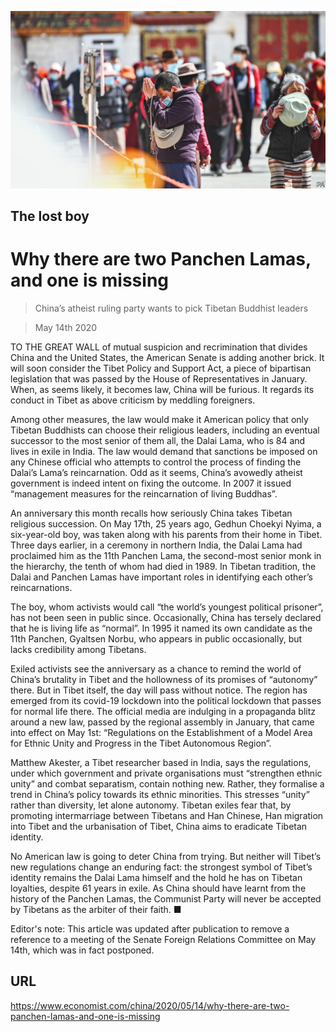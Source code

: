 ![](./images/20200516_CNP001.jpg)

## The lost boy

# Why there are two Panchen Lamas, and one is missing

> China’s atheist ruling party wants to pick Tibetan Buddhist leaders

> May 14th 2020

TO THE GREAT WALL of mutual suspicion and recrimination that divides China and the United States, the American Senate is adding another brick. It will soon consider the Tibet Policy and Support Act, a piece of bipartisan legislation that was passed by the House of Representatives in January. When, as seems likely, it becomes law, China will be furious. It regards its conduct in Tibet as above criticism by meddling foreigners.

Among other measures, the law would make it American policy that only Tibetan Buddhists can choose their religious leaders, including an eventual successor to the most senior of them all, the Dalai Lama, who is 84 and lives in exile in India. The law would demand that sanctions be imposed on any Chinese official who attempts to control the process of finding the Dalai’s Lama’s reincarnation. Odd as it seems, China’s avowedly atheist government is indeed intent on fixing the outcome. In 2007 it issued “management measures for the reincarnation of living Buddhas”.

An anniversary this month recalls how seriously China takes Tibetan religious succession. On May 17th, 25 years ago, Gedhun Choekyi Nyima, a six-year-old boy, was taken along with his parents from their home in Tibet. Three days earlier, in a ceremony in northern India, the Dalai Lama had proclaimed him as the 11th Panchen Lama, the second-most senior monk in the hierarchy, the tenth of whom had died in 1989. In Tibetan tradition, the Dalai and Panchen Lamas have important roles in identifying each other’s reincarnations.

The boy, whom activists would call “the world’s youngest political prisoner”, has not been seen in public since. Occasionally, China has tersely declared that he is living life as “normal”. In 1995 it named its own candidate as the 11th Panchen, Gyaltsen Norbu, who appears in public occasionally, but lacks credibility among Tibetans.

Exiled activists see the anniversary as a chance to remind the world of China’s brutality in Tibet and the hollowness of its promises of “autonomy” there. But in Tibet itself, the day will pass without notice. The region has emerged from its covid-19 lockdown into the political lockdown that passes for normal life there. The official media are indulging in a propaganda blitz around a new law, passed by the regional assembly in January, that came into effect on May 1st: “Regulations on the Establishment of a Model Area for Ethnic Unity and Progress in the Tibet Autonomous Region”.

Matthew Akester, a Tibet researcher based in India, says the regulations, under which government and private organisations must “strengthen ethnic unity” and combat separatism, contain nothing new. Rather, they formalise a trend in China’s policy towards its ethnic minorities. This stresses “unity” rather than diversity, let alone autonomy. Tibetan exiles fear that, by promoting intermarriage between Tibetans and Han Chinese, Han migration into Tibet and the urbanisation of Tibet, China aims to eradicate Tibetan identity.

No American law is going to deter China from trying. But neither will Tibet’s new regulations change an enduring fact: the strongest symbol of Tibet’s identity remains the Dalai Lama himself and the hold he has on Tibetan loyalties, despite 61 years in exile. As China should have learnt from the history of the Panchen Lamas, the Communist Party will never be accepted by Tibetans as the arbiter of their faith. ■

Editor's note: This article was updated after publication to remove a reference to a meeting of the Senate Foreign Relations Committee on May 14th, which was in fact postponed.

## URL

https://www.economist.com/china/2020/05/14/why-there-are-two-panchen-lamas-and-one-is-missing
